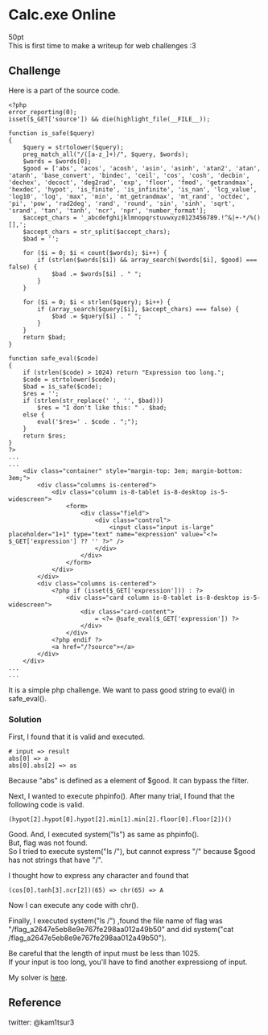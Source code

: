 # Calc.exe Online 
50pt   
This is first time to make a writeup for web challenges :3   

## Challenge
Here is a part of the source code.  
```
<?php
error_reporting(0);
isset($_GET['source']) && die(highlight_file(__FILE__));

function is_safe($query)
{
    $query = strtolower($query);
    preg_match_all("/([a-z_]+)/", $query, $words);
    $words = $words[0];
    $good = ['abs', 'acos', 'acosh', 'asin', 'asinh', 'atan2', 'atan', 'atanh', 'base_convert', 'bindec', 'ceil', 'cos', 'cosh', 'decbin', 'dechex', 'decoct', 'deg2rad', 'exp', 'floor', 'fmod', 'getrandmax', 'hexdec', 'hypot', 'is_finite', 'is_infinite', 'is_nan', 'lcg_value', 'log10', 'log', 'max', 'min', 'mt_getrandmax', 'mt_rand', 'octdec', 'pi', 'pow', 'rad2deg', 'rand', 'round', 'sin', 'sinh', 'sqrt', 'srand', 'tan', 'tanh', 'ncr', 'npr', 'number_format'];
    $accept_chars = '_abcdefghijklmnopqrstuvwxyz0123456789.!^&|+-*/%()[],';
    $accept_chars = str_split($accept_chars);
    $bad = '';

	for ($i = 0; $i < count($words); $i++) {
        if (strlen($words[$i]) && array_search($words[$i], $good) === false) {
            $bad .= $words[$i] . " ";
        }
    }

    for ($i = 0; $i < strlen($query); $i++) {
        if (array_search($query[$i], $accept_chars) === false) {
            $bad .= $query[$i] . " ";
        }
    }
    return $bad;
}

function safe_eval($code)
{
    if (strlen($code) > 1024) return "Expression too long.";
    $code = strtolower($code);
    $bad = is_safe($code);
    $res = '';
    if (strlen(str_replace(' ', '', $bad)))
        $res = "I don't like this: " . $bad;
    else {
        eval('$res=' . $code . ";");
	}
    return $res;
}
?>
...
...
    <div class="container" style="margin-top: 3em; margin-bottom: 3em;">
        <div class="columns is-centered">
            <div class="column is-8-tablet is-8-desktop is-5-widescreen">
                <form>
                    <div class="field">
                        <div class="control">
                            <input class="input is-large" placeholder="1+1" type="text" name="expression" value="<?= $_GET['expression'] ?? '' ?>" />
                        </div>
                    </div>
                </form>
            </div>
        </div>
        <div class="columns is-centered">
            <?php if (isset($_GET['expression'])) : ?>
                <div class="card column is-8-tablet is-8-desktop is-5-widescreen">
                    <div class="card-content">
                        = <?= @safe_eval($_GET['expression']) ?>
                    </div>
                </div>
            <?php endif ?>
            <a href="/?source"></a>
        </div>
    </div>
...
...
```
It is a simple php challenge.
We want to pass good string to eval() in safe\_eval().  

### Solution
First, I found that it is valid and executed.
```
# input => result
abs[0] => a 
abs[0].abs[2] => as
```
Because "abs" is defined as a element of $good. It can bypass the filter.

Next, I wanted to execute phpinfo().
After many trial, I found that the following code is valid.
```
(hypot[2].hypot[0].hypot[2].min[1].min[2].floor[0].floor[2])()
```
Good. And, I executed system("ls") as same as phpinfo().  
But, flag was not found.  
So I tried to execute system("ls /"), but cannot express "/" because $good has not strings that have "/".  

I thought how to express any character and found that 
```
(cos[0].tanh[3].ncr[2])(65) => chr(65) => A
```
Now I can execute any code with chr(). 

Finally, I executed system("ls /") ,found the file name of flag was "/flag\_a2647e5eb8e9e767fe298aa012a49b50" and did system("cat /flag\_a2647e5eb8e9e767fe298aa012a49b50").

Be careful that the length of input must be less than 1025.  
If your input is too long, you'll have to find another expressiong of input.

My solver is [here](https://github.com/kam1tsur3/2021_CTF/blob/master/bamboofox/web/calc_exe_online/solve.py).

## Reference
twitter: @kam1tsur3
